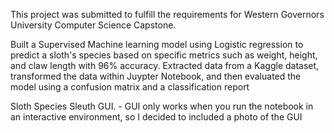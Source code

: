 This project was submitted to fulfill the requirements for Western Governors University Computer Science Capstone. 

Built a Supervised Machine learning model using Logistic regression to predict a sloth's species based on specific metrics such as weight, height, and claw length with 96% accuracy. Extracted data from a Kaggle dataset, transformed the data within Juypter Notebook, and then evaluated the model using a confusion matrix and a classification report

Sloth Species Sleuth GUI. - GUI only works when you run the notebook in an interactive environment, so I decided to included a photo of the GUI
